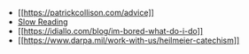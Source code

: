 - [[https://patrickcollison.com/advice]]
- [Slow Reading](https://www.theindy.us/slow-reading/)
- [[https://idiallo.com/blog/im-bored-what-do-i-do]]
- [[https://www.darpa.mil/work-with-us/heilmeier-catechism]]